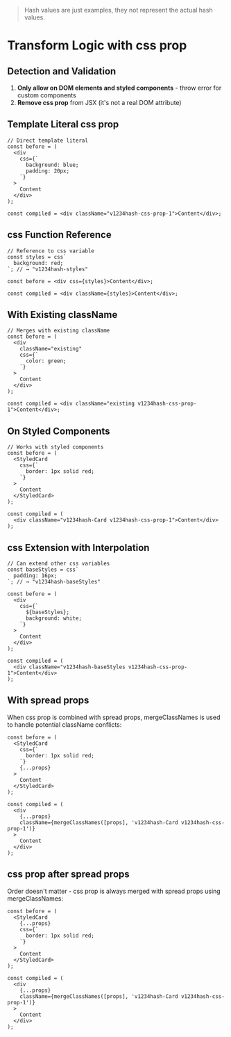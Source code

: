 > Hash values are just examples, they not represent the actual hash values.

# Transform Logic with css prop

## Detection and Validation

1. **Only allow on DOM elements and styled components** - throw error for custom components
2. **Remove css prop** from JSX (it's not a real DOM attribute)

## Template Literal css prop

```tsx
// Direct template literal
const before = (
  <div
    css={`
      background: blue;
      padding: 20px;
    `}
  >
    Content
  </div>
);

const compiled = <div className="v1234hash-css-prop-1">Content</div>;
```

## css Function Reference

```tsx
// Reference to css variable
const styles = css`
  background: red;
`; // → "v1234hash-styles"

const before = <div css={styles}>Content</div>;

const compiled = <div className={styles}>Content</div>;
```

## With Existing className

```tsx
// Merges with existing className
const before = (
  <div
    className="existing"
    css={`
      color: green;
    `}
  >
    Content
  </div>
);

const compiled = <div className="existing v1234hash-css-prop-1">Content</div>;
```

## On Styled Components

```tsx
// Works with styled components
const before = (
  <StyledCard
    css={`
      border: 1px solid red;
    `}
  >
    Content
  </StyledCard>
);

const compiled = (
  <div className="v1234hash-Card v1234hash-css-prop-1">Content</div>
);
```

## css Extension with Interpolation

```tsx
// Can extend other css variables
const baseStyles = css`
  padding: 16px;
`; // → "v1234hash-baseStyles"

const before = (
  <div
    css={`
      ${baseStyles};
      background: white;
    `}
  >
    Content
  </div>
);

const compiled = (
  <div className="v1234hash-baseStyles v1234hash-css-prop-1">Content</div>
);
```

## With spread props

When css prop is combined with spread props, mergeClassNames is used to handle potential className conflicts:

```tsx
const before = (
  <StyledCard
    css={`
      border: 1px solid red;
    `}
    {...props}
  >
    Content
  </StyledCard>
);

const compiled = (
  <div
    {...props}
    className={mergeClassNames([props], 'v1234hash-Card v1234hash-css-prop-1')}
  >
    Content
  </div>
);
```

## css prop after spread props

Order doesn't matter - css prop is always merged with spread props using mergeClassNames:

```tsx
const before = (
  <StyledCard
    {...props}
    css={`
      border: 1px solid red;
    `}
  >
    Content
  </StyledCard>
);

const compiled = (
  <div
    {...props}
    className={mergeClassNames([props], 'v1234hash-Card v1234hash-css-prop-1')}
  >
    Content
  </div>
);
```